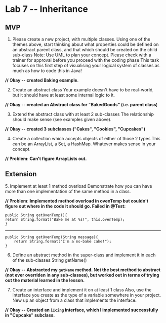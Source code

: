 <h1>Lab 7 -- Inheritance</h1>

<h2>MVP</h2>

1. Please create a new project, with multiple classes.
   Using one of the themes above, start thinking about what properties could be defined on an abstract parent class, and that which should be created on the child sub-class
   Note: Use UML to plan your concept. Please check with a trainer for approval before you proceed with the coding phase
   This task focuses on this first step of visualising your logical system of classes as much as how to code this in Java!

**// Okay -- created Baking example.**

2. Create an abstract class
   Your example doesn't have to be real-world, but it should have at least some internal logic to it.

**// Okay -- created an Abstract class for "BakedGoods" (i.e. parent class)**

3. Extend the abstract class with at least 2 sub-classes
   The relationship should make sense (see examples given above).

**// Okay -- created 3 subclasses ("Cakes", "Cookies", "Cupcakes")**

4. Create a collection which accepts objects of either of those 2 types
   This can be an ArrayList, a Set, a HashMap. Whatever makes sense in your concept.

**// Problem: Can't figure ArrayLists out.**

<h2>Extension</h2>
5. Implement at least 1 method overload
   Demonstrate how you can have more than one implementation of the same method in a class.

**// Problem: Implemented method overload in ovenTemp but couldn't figure out where in the code it should go. Failed in @Test:**

    public String getOvenTemp(){
    return String.format("Bake me at %s!", this.ovenTemp);
    }
---------------

    public String getOvenTemp(String message){
        return String.format("I'm a no-bake cake!");
    }

6. Define an abstract method in the super-class and implement it in each of the sub-classes
   String getName()

**// Okay -- Abstracted my `getName` method. Not the best method to abstract (not ever overriden in any sub-classes), but worked out in terms of trying out the material learned in the lesson.**

7. Create an interface and implement it on at least 1 class
Also, use the interface you create as the type of a variable somewhere in your project. New up an object from a class that implements the interface.

**// Okay -- Created an `iIcing` interface, which I implemented successfully in "Cupcake" subclass.**


    
    

